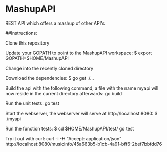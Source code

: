 # MashupAPI
REST API which offers a  mashup of other API's

##Instructions:

Clone this repository

Update your GOPATH to point to the MashupAPI workspace:
$ export GOPATH=$HOME/MashupAPI

Change into the recently cloned directory 

Download the dependencies:
$ go get ./...

Build the api with the following command, a file with the name myapi will now reside in the current directory afterwards:
go build

Run the unit tests:
go test

Start the webserver, the webserver will serve at http://localhost:8080:
$ ./myapi

Run the function tests:
$ cd $HOME/MashupAPI/test/
go test

Try it out with curl:
curl -i -H "Accept: application/json" http://localhost:8080/musicinfo/45a663b5-b1cb-4a91-bff6-2bef7bbfdd76
